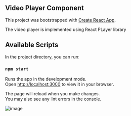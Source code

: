 ## Video Player Component

This project was bootstrapped with [Create React App](https://github.com/facebook/create-react-app).

The video player is implemented using React PLayer library

## Available Scripts

In the project directory, you can run:

### `npm start`

Runs the app in the development mode.\
Open [http://localhost:3000](http://localhost:3000) to view it in your browser.

The page will reload when you make changes.\
You may also see any lint errors in the console.

![image](https://user-images.githubusercontent.com/16580026/214079338-73a178bb-8a9f-453d-afcd-afe8265c55aa.png)

